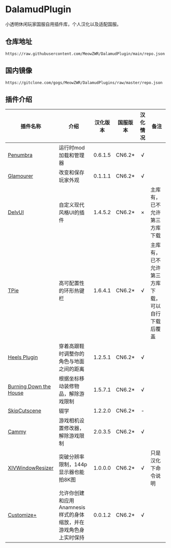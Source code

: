 # DalamudPlugin
小透明休闲玩家国服自用插件库，个人汉化以及适配国服。

## 仓库地址
`https://raw.githubusercontent.com/MeowZWR/DalamudPlugin/main/repo.json`
## 国内镜像
`https://gitclone.com/gogs/MeowZWR/DalamudPlugins/raw/master/repo.json`
## 插件介绍

|插件名称|介绍|汉化版本|国服版本|汉化情况|备注|
|--------|----|:------:|:------:|:------:|----|
|[Penumbra](https://github.com/xivdev/Penumbra)|运行时mod加载和管理器|0.6.1.5|CN6.2*|√|
|[Glamourer](https://github.com/Ottermandias/Glamourer)|改变和保存玩家外观|0.1.1.1|CN6.2*|√|
|[DelvUI](https://github.com/delvui/delvui)|自定义现代风格UI的插件|1.4.5.2|CN6.2*|×|主库有，已不允许第三方库下载|
|[TPie](https://github.com/Tischel/TPie)|高可配置性的环形热键栏|1.6.4.1|CN6.2*|√|主库有，已不允许第三方库下载，可以自行下载后覆盖|
|[Heels Plugin](https://github.com/LeonBlade/HeelsPlugin)|穿着高跟鞋时调整你的角色与地面之间的距离|1.2.5.1|CN6.2*|√|
|[Burning Down the House](https://github.com/LeonBlade/BDTHPlugin)|根据坐标移动装修物品，解除游戏限制|1.5.7.1|CN6.2*|√|
|[SkipCutscene](https://github.com/a08381/Dalamud.SkipCutscene)|辍学|1.2.2.0|CN6.2*|-|
|[Cammy](https://github.com/UnknownX7/Cammy)|游戏相机设置修改器，解除游戏限制|2.0.3.5|CN6.2*|√|
|[XIVWindowResizer](https://github.com/AlexCSDev/XIVWindowResizer)|突破分辨率限制，144p显示器也能拍8K图|1.0.0.0|CN6.2*|√|只是汉化下命令说明
|[Customize+](https://github.com/XIV-Tools/CustomizePlus)|允许你创建和应用Anamnesis样式的身体缩放，并在游戏角色身上实时保持|0.0.1.2|CN6.2*|√|

